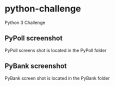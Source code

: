 # python-challenge
Python 3 Challenge
## PyPoll screenshot
PyPoll screens shot is located in the PyPoll folder
## PyBank screenshot
PyBank screen shot is located in the PyBank folder
